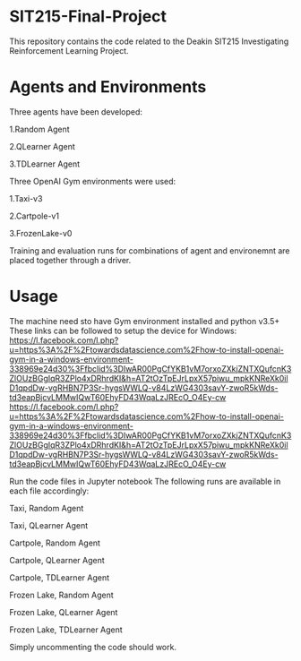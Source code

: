 # SIT215-Final-Project
This repository contains the code related to the Deakin SIT215 Investigating Reinforcement Learning Project.

# Agents and Environments
Three agents have been developed:

1.Random Agent

2.QLearner Agent

3.TDLearner Agent

Three OpenAI Gym environments were used:

1.Taxi-v3

2.Cartpole-v1

3.FrozenLake-v0

Training and evaluation runs for combinations of agent and environemnt are placed together through a driver.


# Usage
The machine need sto have Gym environment installed and python v3.5+
These links can be followed to setup the device for Windows: 
https://l.facebook.com/l.php?u=https%3A%2F%2Ftowardsdatascience.com%2Fhow-to-install-openai-gym-in-a-windows-environment-338969e24d30%3Ffbclid%3DIwAR00PgCfYKB1vM7orxoZXkjZNTXQufcnK3ZlOUzBGgIqR3ZPlo4xDRhrdKI&h=AT2tOzTpEJrLpxX57piwu_mpkKNReXk0ilD1qpdDw-vgRHBN7P3Sr-hygsWWLQ-v84LzWG4303savY-zwoR5kWds-td3eapBjcvLMMwIQwT60EhyFD43WqaLzJREcO_O4Ey-cw
https://l.facebook.com/l.php?u=https%3A%2F%2Ftowardsdatascience.com%2Fhow-to-install-openai-gym-in-a-windows-environment-338969e24d30%3Ffbclid%3DIwAR00PgCfYKB1vM7orxoZXkjZNTXQufcnK3ZlOUzBGgIqR3ZPlo4xDRhrdKI&h=AT2tOzTpEJrLpxX57piwu_mpkKNReXk0ilD1qpdDw-vgRHBN7P3Sr-hygsWWLQ-v84LzWG4303savY-zwoR5kWds-td3eapBjcvLMMwIQwT60EhyFD43WqaLzJREcO_O4Ey-cw

Run the code files in Jupyter notebook 
The following runs are available in each file accordingly:

Taxi, Random Agent

Taxi, QLearner Agent

Cartpole, Random Agent

Cartpole, QLearner Agent

Cartpole, TDLearner Agent

Frozen Lake, Random Agent

Frozen Lake, QLearner Agent

Frozen Lake, TDLearner Agent

Simply uncommenting the code should work.



